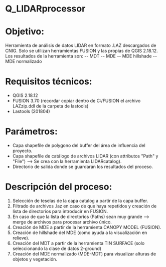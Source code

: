 # Q_LIDARprocessor

# Objetivo:
Herramienta de análisis de datos LIDAR en formato .LAZ descargados de CNIG. Solo se utilizan herramientas FUSION y las propias de QGIS 2.18.12.
Los resultados de la herramienta son: 
-- MDT
-- MDE
-- MDE hillshade
-- MDE normalizado

# Requisitos técnicos: 
- QGIS 2.18.12
- FUSION 3.70 (recordar copiar dentro de C:/FUSION el archivo LAZzip.ddl de la carpeta de lastools)
- Lastools (201804)

# Parámetros:
- Capa shapefile de polygono del buffer del área de influencia del proyecto.
- Capa shapefile de catálogo de archivos LIDAR (con attributos "Path" y "File") --> Se crea con la herramienta LIDARcatalog).
- Directorio de salida donde se guardarán los resultados del proceso.

# Descripción del proceso: 
1. Selección de teselas de la capa catalog a partir de la capa buffer.
2. Filtrado de archivos .laz en caso de que haya repetidos y creación de lista de directorios para introducir en FUSION.
3. En caso de que la lista de directorios (Paths) sean muy grande --> merge de archivos para procesar archivo único.
4. Creación de MDE a partir de la herramienta CANOPY MODEL (FUSION).
5. Creación de hillshade del MDE (como ayuda a la visualización en relieve).
6. Creación del MDT a partir de la herramienta TIN SURFACE (solo seleccionando la clase de datos 2-ground)
7. Creación del MDE normalizado (MDE-MDT) para visualizar alturas de objetos y vegetación.